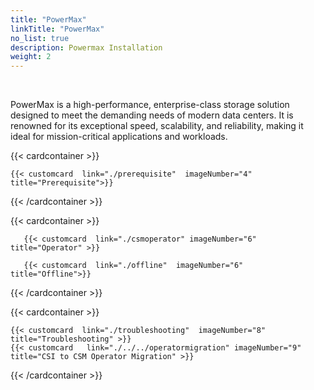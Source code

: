 ```yaml
---
title: "PowerMax"
linkTitle: "PowerMax"
no_list: true
description: Powermax Installation
weight: 2
--- 
```


<br>

PowerMax is a high-performance, enterprise-class storage solution designed to meet the demanding needs of modern data centers. It is renowned for its exceptional speed, scalability, and reliability, making it ideal for mission-critical applications and workloads. 



{{< cardcontainer >}}

    {{< customcard  link="./prerequisite"  imageNumber="4" title="Prerequisite">}} 

{{< /cardcontainer >}}

{{< cardcontainer >}}

       {{< customcard  link="./csmoperator" imageNumber="6"  title="Operator" >}}

       {{< customcard  link="./offline"  imageNumber="6" title="Offline">}}

{{< /cardcontainer >}}

{{< cardcontainer >}}

    {{< customcard  link="./troubleshooting"  imageNumber="8" title="Troubleshooting" >}} 
    {{< customcard   link="./../../operatormigration" imageNumber="9"  title="CSI to CSM Operator Migration" >}} 

{{< /cardcontainer >}}
